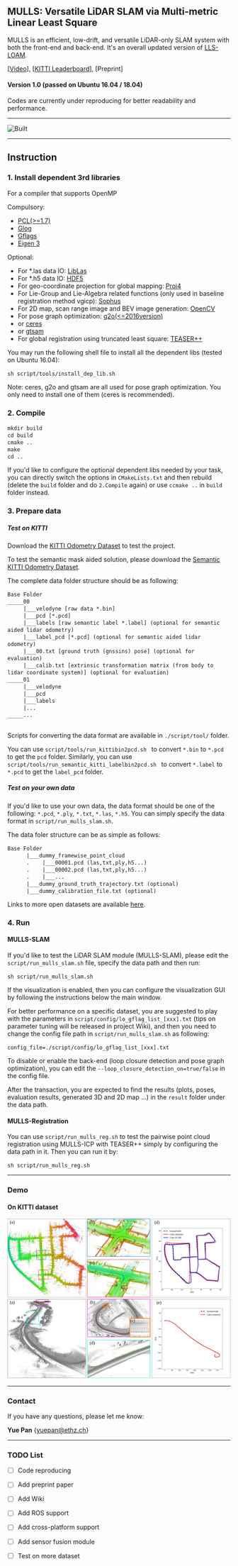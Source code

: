 ## MULLS: Versatile LiDAR SLAM via Multi-metric Linear Least Square 

MULLS is an efficient, low-drift, and versatile LiDAR-only SLAM system with both the front-end and back-end.  It's an overall updated version of [LLS-LOAM](https://github.com/YuePanEdward/LLS-LOAM). 

[[Video](https://www.youtube.com/watch?v=85bGD55e3-0&feature=youtu.be)], [[KITTI Leaderboard](http://www.cvlibs.net/datasets/kitti/eval_odometry.php)], [Preprint]

#### Version 1.0 (passed on Ubuntu 16.04 / 18.04) 
Codes are currently under reproducing for better readability and performance.

____________________________________________________________________________________
![Built](https://img.shields.io/appveyor/ci/gruntjs/grunt.svg)
____________________________________________________________________________________

## Instruction

### 1. Install dependent 3rd libraries 

For a compiler that supports OpenMP

Compulsory:

- [PCL(>=1.7)](https://github.com/PointCloudLibrary/pcl)
- [Glog](https://github.com/google/glog)
- [Gflags](https://github.com/gflags/gflags)
- [Eigen 3](https://eigen.tuxfamily.org/dox/)

Optional:

- For *.las data IO: [LibLas](https://github.com/libLAS/libLAS)
- For *.h5 data IO: [HDF5](https://support.hdfgroup.org/HDF5/release/obtainsrc.html)
- For geo-coordinate projection for global mapping: [Proj4](https://proj.org/)
- For Lie-Group and Lie-Algebra related functions (only used in baseline registration method vgicp): [Sophus](https://github.com/strasdat/Sophus)
- For 2D map, scan range image and BEV image generation: [OpenCV](https://github.com/opencv/opencv) 
- For pose graph optimization: [g2o(<=2016version)](https://github.com/RainerKuemmerle/g2o/releases/tag/20160424_git)
- or [ceres](http://ceres-solver.org/)
- or [gtsam](https://bitbucket.org/gtborg/gtsam/src/develop/)
- For global registration using truncated least square: [TEASER++](https://github.com/MIT-SPARK/TEASER-plusplus)

You may run the following shell file to install all the dependent libs (tested on Ubuntu 16.04):
```
sh script/tools/install_dep_lib.sh
```

Note: ceres, g2o and gtsam are all used for pose graph optimization. You only need to install one of them (ceres is recommended).

### 2. Compile

```
mkdir build
cd build
cmake ..
make 
cd ..
```

If you'd like to configure the optional dependent libs needed by your task, you can directly switch the options in ```CMakeLists.txt``` and then rebuild (delete the ```build``` folder and do ```2.Compile``` again) or use ```ccmake ..``` in ```build``` folder instead. 

### 3. Prepare data

##### Test on KITTI

Download the [KITTI Odometry Dataset](http://www.cvlibs.net/datasets/kitti/eval_odometry.php) to test the project.

To test the semantic mask aided solution, please download the [Semantic KITTI Odometry Dataset](http://semantic-kitti.org/).

The complete data folder structure should be as following:

```
Base Folder
_____00
     |___velodyne [raw data *.bin]
     |___pcd [*.pcd]
     |___labels [raw semantic label *.label] (optional for semantic aided lidar odometry) 
     |___label_pcd [*.pcd] (optional for semantic aided lidar odometry) 
     |___00.txt [ground truth (gnssins) pose] (optional for evaluation)
     |___calib.txt [extrinsic transformation matrix (from body to lidar coordinate system)] (optional for evaluation)
_____01
     |___velodyne
     |___pcd
     |___labels
     |...
_____...
   
```

Scripts for converting the data format are available in ```./script/tool/``` folder.

You can use ```script/tools/run_kittibin2pcd.sh ``` to convert ```*.bin``` to ```*.pcd``` to get the ```pcd``` folder.
Similarly, you can use ```script/tools/run_semantic_kitti_labelbin2pcd.sh ``` to convert ```*.label``` to ```*.pcd``` to get the ```label_pcd``` folder.

##### Test on your own data

If you'd like to use your own data, the data format should be one of the following: ```*.pcd```, ```*.ply```, ```*.txt```, ```*.las```, ```*.h5```.
You can simply specify the data format in ```script/run_mulls_slam.sh```.

The data foler structure can be as simple as follows:

```
Base Folder
      |___dummy_framewise_point_cloud
      .    |___00001.pcd (las,txt,ply,h5...)
      .    |___00002.pcd (las,txt,ply,h5...)
      .    |___...
      |___dummy_ground_truth_trajectory.txt (optional)   
      |___dummy_calibration_file.txt (optional)  
```
Links to more open datasets are available [here](./script/tools/online_data_source.md). 

### 4. Run

#### MULLS-SLAM

If you'd like to test the LiDAR SLAM module (MULLS-SLAM), please edit the ```script/run_mulls_slam.sh``` file, specify the data path and then run:

```
sh script/run_mulls_slam.sh
```

If the visualization is enabled, then you can configure the visualization GUI by following the instructions below the main window.

For better performance on a specific dataset, you are suggested to play with the parameters in ```script/config/lo_gflag_list_[xxx].txt``` (tips on parameter tuning will be released in project Wiki), and then you need to change the config file path in ```script/run_mulls_slam.sh``` as following:

```
config_file=./script/config/lo_gflag_list_[xxx].txt
```

To disable or enable the back-end (loop closure detection and pose graph optimization), you can edit the ```--loop_closure_detection_on=true/false``` in the config file.

After the transaction, you are expected to find the results (plots, poses, evaluation results, generated 3D and 2D map ...) in the ```result``` folder under the data path.

#### MULLS-Registration

You can use ```script/run_mulls_reg.sh``` to test the pairwise point cloud registration using MULLS-ICP with TEASER++ simply by configuring the data path in it. Then you can run it by:

```
sh script/run_mulls_reg.sh
```

----------

### Demo

#### On KITTI dataset

<img src="assets/kitti_00_show.jpg" alt="alt text" style="zoom:80%;">

<img src="assets/kitti_01_show.jpg" alt="alt text" style="zoom:80%;">

----------------------------

### Contact

If you have any questions, please let me know:

**Yue Pan** {yuepan@ethz.ch}

---------

### TODO List

- [ ] Code reproducing

- [ ] Add preprint paper

- [ ] Add Wiki

- [ ] Add ROS support

- [ ] Add cross-platform support 

- [ ] Add sensor fusion module

- [ ] Test on more dataset

  

  



